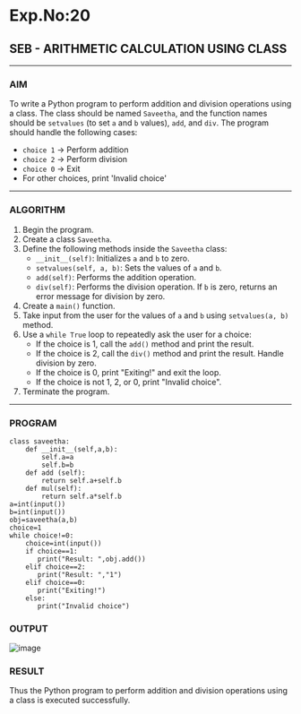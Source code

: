 # Exp.No:20  
## SEB - ARITHMETIC CALCULATION USING CLASS

---

### AIM  
To write a Python program to perform addition and division operations using a class. The class should be named `Saveetha`, and the function names should be `setvalues` (to set `a` and `b` values), `add`, and `div`. The program should handle the following cases:  
- `choice 1` → Perform addition  
- `choice 2` → Perform division  
- `choice 0` → Exit  
- For other choices, print 'Invalid choice'

---

### ALGORITHM

1. Begin the program.  
2. Create a class `Saveetha`.  
3. Define the following methods inside the `Saveetha` class:  
   - `__init__(self)`: Initializes `a` and `b` to zero.  
   - `setvalues(self, a, b)`: Sets the values of `a` and `b`.  
   - `add(self)`: Performs the addition operation.  
   - `div(self)`: Performs the division operation. If `b` is zero, returns an error message for division by zero.  
4. Create a `main()` function.  
5. Take input from the user for the values of `a` and `b` using `setvalues(a, b)` method.  
6. Use a `while True` loop to repeatedly ask the user for a choice:  
   - If the choice is 1, call the `add()` method and print the result.  
   - If the choice is 2, call the `div()` method and print the result. Handle division by zero.  
   - If the choice is 0, print "Exiting!" and exit the loop.  
   - If the choice is not 1, 2, or 0, print "Invalid choice".  
7. Terminate the program.

---

### PROGRAM

```
class saveetha:
    def __init__(self,a,b):
        self.a=a
        self.b=b
    def add (self):
        return self.a+self.b
    def mul(self):
        return self.a*self.b
a=int(input())
b=int(input())
obj=saveetha(a,b)
choice=1
while choice!=0:
    choice=int(input())
    if choice==1:
       print("Result: ",obj.add())
    elif choice==2:
       print("Result: ","1")
    elif choice==0:
       print("Exiting!")
    else:
       print("Invalid choice")

```

### OUTPUT
![image](https://github.com/user-attachments/assets/29ec2cfb-a7cf-4361-9828-066da799c70d)

### RESULT
Thus the Python program to perform addition and division operations using a class is executed successfully.
